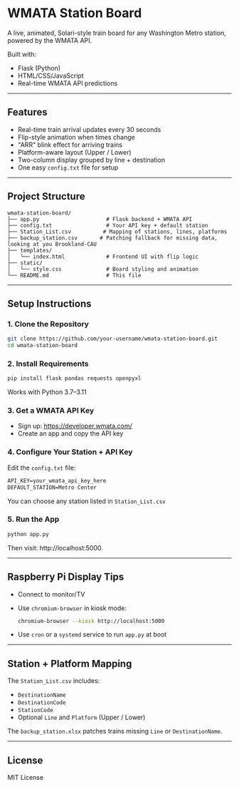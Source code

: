 # WMATA Station Board

A live, animated, Solari-style train board for any Washington Metro station, powered by the WMATA API.

Built with:
- Flask (Python)
- HTML/CSS/JavaScript
- Real-time WMATA API predictions

---

## Features

- Real-time train arrival updates every 30 seconds
- Flip-style animation when times change
- "ARR" blink effect for arriving trains
- Platform-aware layout (Upper / Lower)
- Two-column display grouped by line + destination
- One easy `config.txt` file for setup

---

## Project Structure

```
wmata-station-board/
├── app.py                     # Flask backend + WMATA API
├── config.txt                 # Your API key + default station
├── Station_List.csv          # Mapping of stations, lines, platforms
├── backup_station.csv       # Patching fallback for missing data, looking at you Brookland-CAU
├── templates/
│   └── index.html             # Frontend UI with flip logic
├── static/
│   └── style.css              # Board styling and animation
└── README.md                  # This file
```

---

## Setup Instructions

### 1. Clone the Repository

```bash
git clone https://github.com/your-username/wmata-station-board.git
cd wmata-station-board
```

### 2. Install Requirements

```bash
pip install flask pandas requests openpyxl
```

Works with Python 3.7–3.11

### 3. Get a WMATA API Key

- Sign up: https://developer.wmata.com/
- Create an app and copy the API key

### 4. Configure Your Station + API Key

Edit the `config.txt` file:

```txt
API_KEY=your_wmata_api_key_here
DEFAULT_STATION=Metro Center
```

You can choose any station listed in `Station_List.csv`

### 5. Run the App

```bash
python app.py
```

Then visit: http://localhost:5000.

---

## Raspberry Pi Display Tips

- Connect to monitor/TV
- Use `chromium-browser` in kiosk mode:
  ```bash
  chromium-browser --kiosk http://localhost:5000
  ```

- Use `cron` or a `systemd` service to run `app.py` at boot

---

## Station + Platform Mapping

The `Station_List.csv` includes:
- `DestinationName`
- `DestinationCode`
- `StationCode`
- Optional `Line` and `Platform` (Upper / Lower)

The `backup_station.xlsx` patches trains missing `Line` or `DestinationName`.

---


## License

MIT License
